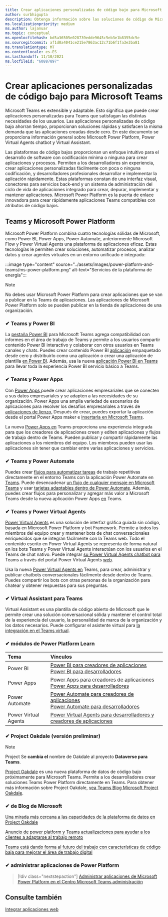 ```yaml
---
title: Crear aplicaciones personalizadas de código bajo para Microsoft Teams
author: surbhigupta
description: Obtenga información sobre las soluciones de código de Microsoft disponibles con Teams microsoft Power Platform. Obtenga información sobre soluciones, como Power Apps, Power Automate, Virtual Assistant y mucho más.
ms.localizationpriority: medium
ms.author: lajanuar
ms.topic: conceptual
ms.openlocfilehash: bd5a36505e028739edde9645c5eb3e1b8355dc5e
ms.sourcegitcommit: af1d0a4041ce215e7863ac12c71b6f1fa3e3ba81
ms.translationtype: MT
ms.contentlocale: es-ES
ms.lasthandoff: 11/10/2021
ms.locfileid: "60887897"
---
```

# <a name="create-low-code-custom-apps-for-microsoft-teams"></a>Crear aplicaciones personalizadas de código bajo para Microsoft Teams

Microsoft Teams es extensible y adaptable. Esto significa que puede crear aplicaciones personalizadas para Teams que satisfagan las distintas necesidades de los usuarios. Las aplicaciones personalizadas de código bajo ahorran tiempo, proporcionan soluciones rápidas y satisfacen la misma demanda que las aplicaciones creadas desde cero. En este documento se proporciona información general sobre Microsoft Power Platform, Power Virtual Agents chatbot y Virtual Assistant.

Las plataformas de código bajos proporcionan un enfoque intuitivo para el desarrollo de software con codificación mínima o ninguna para crear aplicaciones y procesos. Permiten a los desarrolladores sin experiencia, crear aplicaciones personalizadas fácilmente con poca o ninguna codificación, y desarrolladores profesionales desarrollar e implementar la aplicación rápidamente. Estas plataformas constan de una interfaz visual, conectores para servicios back-end y un sistema de administración del ciclo de vida de aplicaciones integrado para crear, depurar, implementar y mantener aplicaciones. Microsoft Power Platform es la puerta de enlace innovadora para crear rápidamente aplicaciones Teams compatibles con atributos de código bajos.

## <a name="teams-and-microsoft-power-platform"></a>Teams y Microsoft Power Platform

Microsoft Power Platform combina cuatro tecnologías sólidas de Microsoft, como Power BI, Power Apps, Power Automate, anteriormente Microsoft Flow y Power Virtual Agents una plataforma de aplicaciones eficaz. Estas tecnologías le permiten crear soluciones, automatizar procesos, analizar datos y crear agentes virtuales en un entorno unificado e integrado:

:::image type="content" source="../assets/images/power-platform-and-teams/ms-power-platform.png" alt-text="Servicios de la plataforma de energía":::

> [!NOTE]
> No debes usar Microsoft Power Platform para crear aplicaciones que se van a publicar en la Teams de aplicaciones. Las aplicaciones de Microsoft Power Platform solo se pueden publicar en la tienda de aplicaciones de una organización.

### <a name="-teams-and-power-bi"></a>✔ Teams y Power BI

La [pestaña Power BI](https://powerbi.microsoft.com/blog/announcing-new-power-bi-tab-for-microsoft-teams/) para Microsoft Teams agrega compatibilidad con informes en el área de [](/power-bi/collaborate-share/service-embed-report-microsoft-teams) trabajo de Teams y [](/power-bi/collaborate-share/service-collaborate-microsoft-teams) permite a los usuarios compartir contenido Power BI interactivo y colaborar con otros usuarios en Teams canales y chats. Puedes crear contenido Power BI [aplicación](/power-bi/collaborate-share/service-create-distribute-apps) empaquetado desde cero y distribuirlo como una aplicación o crear una aplicación de plantilla [en Power BI](/power-bi/connect-data/service-template-apps-create). Además, usa la nueva [aplicación Power BI en Teams](https://go.microsoft.com/fwlink/?linkid=2143643) para llevar toda la experiencia Power BI servicio básico a Teams.

### <a name="-teams-and-power-apps"></a>✔ Teams y Power Apps

Con [Power Apps,](/powerapps/powerapps-overview)puede crear aplicaciones empresariales que se conecten a sus datos empresariales y se adapten a las necesidades de su organización.  Power Apps una amplia variedad de escenarios de aplicaciones para resolver los desafíos empresariales a través de [aplicaciones de lienzo.](/powerapps/maker/#canvas-apps) Después de crear, puedes exportar la aplicación desde el portal Power Apps maker e [insertarla en Microsoft Teams](/power-platform/admin/embed-app-teams).

La nueva [Power Apps en](https://go.microsoft.com/fwlink/?linkid=2143374) Teams proporciona una experiencia integrada para que los creadores de aplicaciones creen y editen aplicaciones y flujos de trabajo dentro de Teams. Pueden publicar y compartir rápidamente las aplicaciones a los miembros del equipo. Los miembros pueden usar las aplicaciones sin tener que cambiar entre varias aplicaciones y servicios.

### <a name="-teams-and-power-automate"></a>✔ Teams y Power Automate

Puedes crear [flujos para automatizar tareas](https://flow.microsoft.com/connectors/shared_teams/microsoft-teams/) de trabajo repetitivas directamente en el entorno Teams con la aplicación Power Automate en [Teams](/power-automate/flows-teams). Puede desencadenar [un flujo de cualquier mensaje en Microsoft Teams](/power-automate/trigger-flow-teams-message) y usar [tarjetas adaptables dentro de Power Automate](/power-automate/create-adaptive-cards). Además, puedes crear flujos para personalizar y agregar más valor a Microsoft Teams desde la nueva aplicación Power Apps [en](https://go.microsoft.com/fwlink/?linkid=2143539) Teams.

### <a name="-teams-and-power-virtual-agents"></a>✔ Teams y Power Virtual Agents

[Power Virtual Agents](/power-virtual-agents/fundamentals-what-is-power-virtual-agents) es una solución de interfaz gráfica guiada sin código, basada en Microsoft Power Platform y bot Framework. Permite a todos los miembros del equipo crear y mantener bots de chat conversacionales enriquecidos que se integran fácilmente con la Teams web. Todo el contenido escrito en Power Virtual Agents se representa de forma natural en los bots Teams y Power Virtual Agents interactúan con los usuarios en el Teams de chat nativo. Puede integrar [su Power Virtual Agents chatbot para](/power-virtual-agents/publication-add-bot-to-microsoft-teams) Teams a través del portal Power Virtual Agents [web](https://powervirtualagents.microsoft.com).

Usa la nueva [Power Virtual Agents en](https://aka.ms/pva-teams-docs) Teams, para crear, administrar y publicar chatbots conversacionales fácilmente desde dentro de Teams. Puedes compartir los bots con otras personas de la organización para chatear y obtener respuestas para sus preguntas.

### <a name="-virtual-assistant-for-teams"></a>✔ Virtual Assistant para Teams

Virtual Assistant es una plantilla de código abierto de Microsoft que le permite crear una solución conversacional sólida y mantener el control total de la experiencia del usuario, la personalidad de marca de la organización y los datos necesarios. Puede configurar el asistente virtual para [la integración en el Teams virtual](https://microsoft.github.io/botframework-solutions/clients-and-channels/tutorials/enable-teams/1-intro). 

### <a name="-power-platform-learn-modules"></a>✔ módulos de Power Platform Learn

|  Tema  |  Vínculos  |
|:---------|:----------------------|
|Power BI|[Power BI para creadores de aplicaciones](/learn/browse/?expanded=power-platform&products=power-bi&roles=maker)</br>[Power BI para desarrolladores](/learn/browse/?expanded=power-platform&products=power-bi&roles=developer)|
|Power Apps|[Power Apps para creadores de aplicaciones](/learn/browse/?products=power-apps&roles=maker)</br>[Power Apps para desarrolladores](/learn/browse/?products=power-apps)|
|Power Automate|[Power Automate para creadores de aplicaciones](/learn/browse/?expanded=power-platform&products=power-automate&roles=maker)</br>[Power Automate para desarrolladores](/learn/browse/?expanded=power-platform&products=power-automate&roles=developer)|
|Power Virtual Agents|[Power Virtual Agents para desarrolladores y creadores de aplicaciones](/learn/browse/?products=power-virtual-agents&expanded=power-platform&roles=maker)|

### <a name="-project-oakdale-preview"></a>✔ Project Oakdale (versión preliminar)

> [!NOTE]
> Project Se **cambia el** nombre de Oakdale al proyecto **Dataverse para Teams**.

[Project Oakdale](https://techcommunity.microsoft.com/t5/microsoft-teams-blog/teams-is-shaping-the-future-of-work-with-low-code-features-to/ba-p/1507180
) es una nueva plataforma de datos de código bajo próximamente para Microsoft Teams. Permite a los desarrolladores crear soluciones Teams Power Platform directamente en Teams. Para obtener más información sobre Project Oakdale, [vea Teams Blog Microsoft Project Oakdale](https://powerapps.microsoft.com/blog/introducing-project-oakdale-a-new-low-code-data-platform-for-microsoft-teams).

### <a name="-microsoft-blog-insights"></a>✔ de Blog de Microsoft

[Una mirada más cercana a las capacidades de la plataforma de datos en Project Oakdale](https://powerapps.microsoft.com/blog/a-closer-look-at-data-platform-capabilities-in-project-oakdale/)

[Anuncio de power platform y Teams actualizaciones para ayudar a los clientes a adaptarse al trabajo remoto](https://cloudblogs.microsoft.com/powerplatform/2020/05/19/announcing-power-platform-and-teams-updates-to-help-customers-adapt-to-remote-work/)

[Teams está dando forma al futuro del trabajo con características de código baja para mejorar el área de trabajo digital](https://techcommunity.microsoft.com/t5/microsoft-teams-blog/teams-is-shaping-the-future-of-work-with-low-code-features-to/ba-p/1507180)

### <a name="-managing-power-platform-apps"></a>✔ administrar aplicaciones de Power Platform

> [!div class="nextstepaction"]
> [Administrar aplicaciones de Microsoft Power Platform en el Centro Microsoft Teams administración](/microsoftteams/manage-power-platform-apps)

## <a name="see-also"></a>Consulte también

[Integrar aplicaciones web](~/samples/integrate-web-apps-overview.md)
